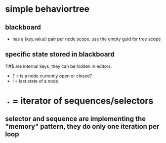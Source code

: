 ﻿# simple behaviortree #

## blackboard 

- has a (key,value) pair per node scope. use the empty guid for tree scope

## specific state stored in blackboard

 ?!#$ are internal keys, they can be hidden in editors.
- ? = is a node currently open or closed?
- ! = last state of a node
- # = iterator of sequences/selectors

## selector and sequence are implementing the "memory" pattern, they do only one iteration per loop
